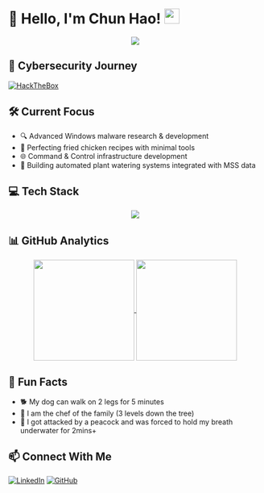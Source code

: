 # 👋 Hello, I'm Chun Hao! <img src="https://media.giphy.com/media/WUlplcMpOCEmTGBtBW/giphy.gif" width="30">

<div align="center">
  
</div>

<div align="center">
  <img src="https://readme-typing-svg.herokuapp.com/?lines=Malware+Developer;Security+Researcher;Red-Team-Operator;Dog+Lover&font=Fira%20Code&center=true&width=380&height=50">
</div>

## 🔐 Cybersecurity Journey
[![HackTheBox](https://www.hackthebox.eu/badge/image/152036)](https://www.hackthebox.eu/home/users/profile/152036)

## 🛠️ Current Focus
- 🔍 Advanced Windows malware research & development
- 🍗 Perfecting fried chicken recipes with minimal tools
- 🌐 Command & Control infrastructure development
- 🌱 Building automated plant watering systems integrated with MSS data

## 💻 Tech Stack
<div align="center">
  <img src="https://skillicons.dev/icons?i=c,cs,python,javascript,powershell,windows,bash,linux,docker,kubernetes,googlecloud" />
</div>

## 📊 GitHub Analytics
<div align="center">
  <a href="https://github.com/anuraghazra/github-readme-stats">
    <img height=200 align="center" src="https://github-readme-stats.vercel.app/api/top-langs?username=0x4F776C&hide=html,scss,stylus,blade,jupyter%20notebook,css,dockerfile&theme=dracula&show_icons=true" />
  </a>
  <a href="https://github.com/anuraghazra/convoychat">
    <img height=200 align="center" src="https://github-readme-stats.vercel.app/api?username=0x4F776C&theme=dracula&rank_icon=github&show_icons=true" />
  </a>
</div>

## 🎯 Fun Facts
- 🐕 My dog can walk on 2 legs for 5 minutes
- 🍳 I am the chef of the family (3 levels down the tree)
- 🌟 I got attacked by a peacock and was forced to hold my breath underwater for 2mins+

## 📫 Connect With Me
[![LinkedIn](https://img.shields.io/badge/LinkedIn-0077B5?style=for-the-badge&logo=linkedin&logoColor=white)](https://www.linkedin.com/in/lee-chun-hao)
[![GitHub](https://img.shields.io/badge/GitHub-100000?style=for-the-badge&logo=github&logoColor=white)](https://github.com/0x4F776C)
